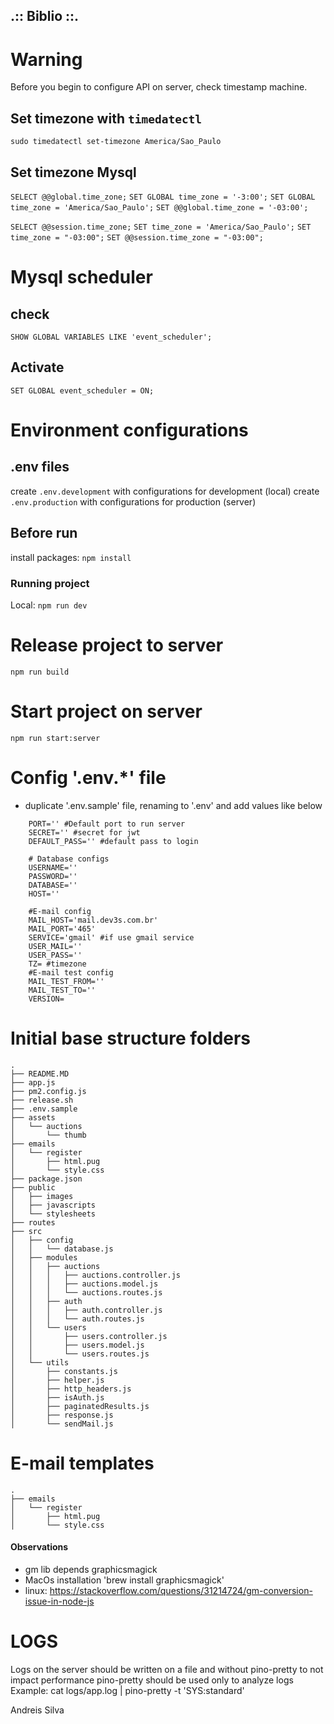 ## .:: Biblio ::.

# Warning
Before you begin to configure API on server, check timestamp machine.

## Set timezone with `timedatectl`
``sudo timedatectl set-timezone America/Sao_Paulo``

## Set timezone Mysql
``SELECT @@global.time_zone;``
``SET GLOBAL time_zone = '-3:00';``
``SET GLOBAL time_zone = 'America/Sao_Paulo';``
``SET @@global.time_zone = '-03:00';``

``SELECT @@session.time_zone;``
``SET time_zone = 'America/Sao_Paulo';``
``SET time_zone = "-03:00";``
``SET @@session.time_zone = "-03:00";``

# Mysql scheduler
## check
``SHOW GLOBAL VARIABLES LIKE 'event_scheduler';``
## Activate
``SET GLOBAL event_scheduler = ON;``


# Environment configurations
## .env files
create `.env.development` with configurations for development (local)
create `.env.production` with configurations for production (server)

## Before run
install packages: `npm install`

### Running project
Local: `npm run dev`

# Release project to server
`npm run build`

# Start project on server
`npm run start:server`

# Config '.env.*' file
- duplicate '.env.sample' file, renaming to '.env' and add values like below

```
    PORT='' #Default port to run server 
    SECRET='' #secret for jwt
    DEFAULT_PASS='' #default pass to login

    # Database configs
    USERNAME=''
    PASSWORD=''
    DATABASE=''
    HOST=''

    #E-mail config
    MAIL_HOST='mail.dev3s.com.br'
    MAIL_PORT='465'
    SERVICE='gmail' #if use gmail service
    USER_MAIL=''
    USER_PASS=''
    TZ= #timezone
    #E-mail test config
    MAIL_TEST_FROM=''
    MAIL_TEST_TO=''
    VERSION=
```

# Initial base structure folders
```
.
├── README.MD
├── app.js
├── pm2.config.js
├── release.sh
├── .env.sample
├── assets
│   └── auctions
│       └── thumb
├── emails
│   └── register
│       ├── html.pug
│       └── style.css
├── package.json
├── public
│   ├── images
│   ├── javascripts
│   └── stylesheets
├── routes
├── src
│   ├── config
│   │   └── database.js
│   ├── modules
│   │   ├── auctions
│   │   │   ├── auctions.controller.js
│   │   │   ├── auctions.model.js
│   │   │   └── auctions.routes.js
│   │   ├── auth
│   │   │   ├── auth.controller.js
│   │   │   └── auth.routes.js
│   │   └── users
│   │       ├── users.controller.js
│   │       ├── users.model.js
│   │       └── users.routes.js
│   └── utils
│       ├── constants.js
│       ├── helper.js
│       ├── http_headers.js
│       ├── isAuth.js
│       ├── paginatedResults.js
│       ├── response.js
│       └── sendMail.js

```

# E-mail templates
```
.
├── emails
│   └── register
│       ├── html.pug
│       └── style.css
```

#### Observations
- gm lib depends graphicsmagick
- MacOs installation 'brew install graphicsmagick'
- linux: https://stackoverflow.com/questions/31214724/gm-conversion-issue-in-node-js

# LOGS
Logs on the server should be written on a file and without pino-pretty to not impact performance
pino-pretty should be used only to analyze logs
Example:
    cat logs/app.log | pino-pretty -t 'SYS:standard'

Andreis Silva